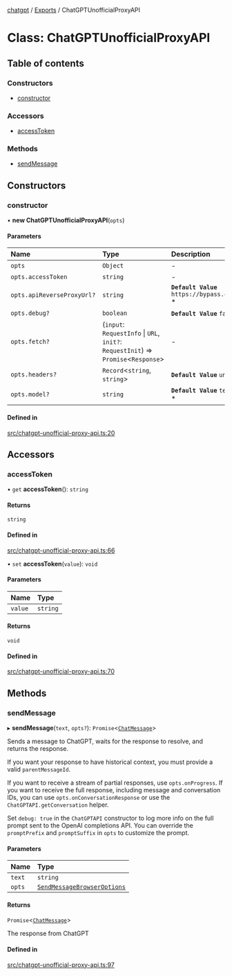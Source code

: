 [chatgpt](../readme.md) / [Exports](../modules.md) / ChatGPTUnofficialProxyAPI

# Class: ChatGPTUnofficialProxyAPI

## Table of contents

### Constructors

- [constructor](ChatGPTUnofficialProxyAPI.md#constructor)

### Accessors

- [accessToken](ChatGPTUnofficialProxyAPI.md#accesstoken)

### Methods

- [sendMessage](ChatGPTUnofficialProxyAPI.md#sendmessage)

## Constructors

### constructor

• **new ChatGPTUnofficialProxyAPI**(`opts`)

#### Parameters

| Name | Type | Description |
| :------ | :------ | :------ |
| `opts` | `Object` | - |
| `opts.accessToken` | `string` | - |
| `opts.apiReverseProxyUrl?` | `string` | **`Default Value`** `https://bypass.duti.tech/api/conversation` * |
| `opts.debug?` | `boolean` | **`Default Value`** `false` * |
| `opts.fetch?` | (`input`: `RequestInfo` \| `URL`, `init?`: `RequestInit`) => `Promise`<`Response`\> | - |
| `opts.headers?` | `Record`<`string`, `string`\> | **`Default Value`** `undefined` * |
| `opts.model?` | `string` | **`Default Value`** `text-davinci-002-render-sha` * |

#### Defined in

[src/chatgpt-unofficial-proxy-api.ts:20](https://github.com/transitive-bullshit/chatgpt-api/blob/fb06beb/src/chatgpt-unofficial-proxy-api.ts#L20)

## Accessors

### accessToken

• `get` **accessToken**(): `string`

#### Returns

`string`

#### Defined in

[src/chatgpt-unofficial-proxy-api.ts:66](https://github.com/transitive-bullshit/chatgpt-api/blob/fb06beb/src/chatgpt-unofficial-proxy-api.ts#L66)

• `set` **accessToken**(`value`): `void`

#### Parameters

| Name | Type |
| :------ | :------ |
| `value` | `string` |

#### Returns

`void`

#### Defined in

[src/chatgpt-unofficial-proxy-api.ts:70](https://github.com/transitive-bullshit/chatgpt-api/blob/fb06beb/src/chatgpt-unofficial-proxy-api.ts#L70)

## Methods

### sendMessage

▸ **sendMessage**(`text`, `opts?`): `Promise`<[`ChatMessage`](../interfaces/ChatMessage.md)\>

Sends a message to ChatGPT, waits for the response to resolve, and returns
the response.

If you want your response to have historical context, you must provide a valid `parentMessageId`.

If you want to receive a stream of partial responses, use `opts.onProgress`.
If you want to receive the full response, including message and conversation IDs,
you can use `opts.onConversationResponse` or use the `ChatGPTAPI.getConversation`
helper.

Set `debug: true` in the `ChatGPTAPI` constructor to log more info on the full prompt sent to the OpenAI completions API. You can override the `promptPrefix` and `promptSuffix` in `opts` to customize the prompt.

#### Parameters

| Name | Type |
| :------ | :------ |
| `text` | `string` |
| `opts` | [`SendMessageBrowserOptions`](../modules.md#sendmessagebrowseroptions) |

#### Returns

`Promise`<[`ChatMessage`](../interfaces/ChatMessage.md)\>

The response from ChatGPT

#### Defined in

[src/chatgpt-unofficial-proxy-api.ts:97](https://github.com/transitive-bullshit/chatgpt-api/blob/fb06beb/src/chatgpt-unofficial-proxy-api.ts#L97)
